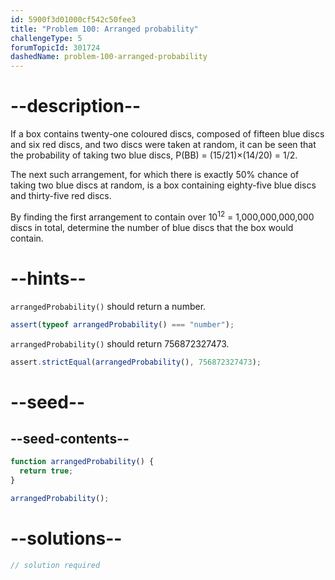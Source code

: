 ```yaml
---
id: 5900f3d01000cf542c50fee3
title: "Problem 100: Arranged probability"
challengeType: 5
forumTopicId: 301724
dashedName: problem-100-arranged-probability
---
```


# --description--

If a box contains twenty-one coloured discs, composed of fifteen blue discs and six red discs, and two discs were taken at random, it can be seen that the probability of taking two blue discs, P(BB) = (15/21)×(14/20) = 1/2.

The next such arrangement, for which there is exactly 50% chance of taking two blue discs at random, is a box containing eighty-five blue discs and thirty-five red discs.

By finding the first arrangement to contain over 10<sup>12</sup> = 1,000,000,000,000 discs in total, determine the number of blue discs that the box would contain.

# --hints--

`arrangedProbability()` should return a number.

```js
assert(typeof arrangedProbability() === "number");
```

`arrangedProbability()` should return 756872327473.

```js
assert.strictEqual(arrangedProbability(), 756872327473);
```

# --seed--

## --seed-contents--

```js
function arrangedProbability() {
  return true;
}

arrangedProbability();
```

# --solutions--

```js
// solution required
```
